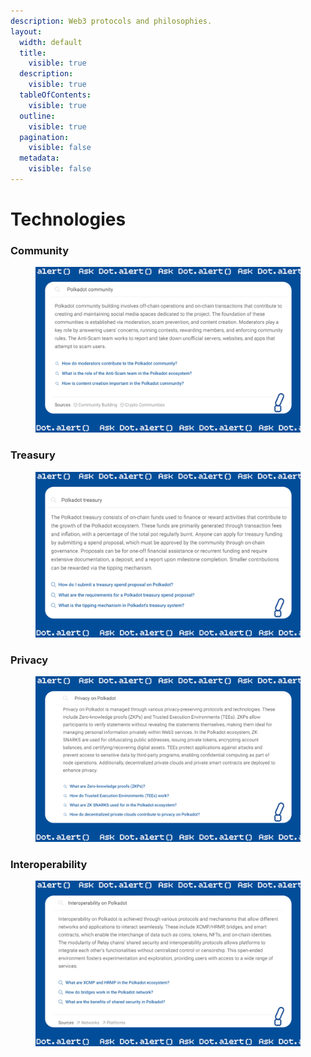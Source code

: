 ```yaml
---
description: Web3 protocols and philosophies.
layout:
  width: default
  title:
    visible: true
  description:
    visible: true
  tableOfContents:
    visible: true
  outline:
    visible: true
  pagination:
    visible: false
  metadata:
    visible: false
---
```


# Technologies

### Community

<figure><img src="../../.gitbook/assets/8COMMUNITY_Dot.alert().PNG" alt=""><figcaption></figcaption></figure>



### Treasury

<figure><img src="../../.gitbook/assets/14TREASURY_Dot.alert().png" alt=""><figcaption></figcaption></figure>



### Privacy

<figure><img src="../../.gitbook/assets/7PRIVACY_Dot.alert().PNG" alt=""><figcaption></figcaption></figure>



### Interoperability

<figure><img src="../../.gitbook/assets/12INTEROPERABILITY_Dot.alert().png" alt=""><figcaption></figcaption></figure>



